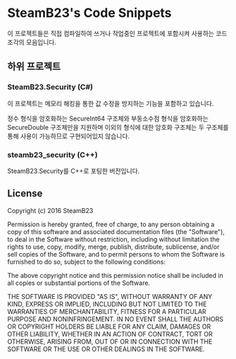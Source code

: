 SteamB23's Code Snippets
========================
이 프로젝트들은 직접 컴파일하여 쓰거나 작업중인 프로젝트에 포함시켜 사용하는 코드조각의 모음입니다.

## 하위 프로젝트

### SteamB23.Security (C#)
이 프로젝트는 메모리 해킹을 통한 값 수정을 방지하는 기능을 포함하고 있습니다.

정수 형식을 암호화하는 SecureInt64 구조체와 부동소수점 형식을 암호화하는 SecureDouble 구조체만을 지원하며 이외의 형식에 대한 암호화 구조체는 두 구조체를 통해 사용이 가능하므로 구현되어있지 않습니다.

### steamb23_security (C++)
SteamB23.Security를 C++로 포팅한 버전입니다.


## License
Copyright (c) 2016 SteamB23


Permission is hereby granted, free of charge, to any person obtaining a copy of this software and associated documentation files (the "Software"), to deal in the Software without restriction, including without limitation the rights to use, copy, modify, merge, publish, distribute, sublicense, and/or sell copies of the Software, and to permit persons to whom the Software is furnished to do so, subject to the following conditions:

The above copyright notice and this permission notice shall be included in all copies or substantial portions of the Software.

THE SOFTWARE IS PROVIDED "AS IS", WITHOUT WARRANTY OF ANY KIND, EXPRESS OR IMPLIED, INCLUDING BUT NOT LIMITED TO THE WARRANTIES OF MERCHANTABILITY, FITNESS FOR A PARTICULAR PURPOSE AND NONINFRINGEMENT. IN NO EVENT SHALL THE AUTHORS OR COPYRIGHT HOLDERS BE LIABLE FOR ANY CLAIM, DAMAGES OR OTHER LIABILITY, WHETHER IN AN ACTION OF CONTRACT, TORT OR OTHERWISE, ARISING FROM, OUT OF OR IN CONNECTION WITH THE SOFTWARE OR THE USE OR OTHER DEALINGS IN THE SOFTWARE.